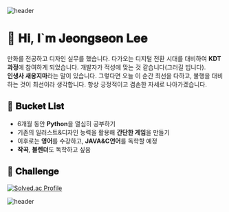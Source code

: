 ![header](https://capsule-render.vercel.app/api?type=waving&color=0:8f9ed1,100:d4938b&_&height=200&section=header)

# 💜 𝐇𝐢, 𝐈`𝐦 𝐉𝐞𝐨𝐧𝐠𝐬𝐞𝐨𝐧 𝐋𝐞𝐞
만화를 전공하고 디자인 실무를 했습니다. 다가오는 디지털 전환 시대를 대비하여 **KDT 과정**에 참여하게 되었습니다. 개발자가 적성에 맞는 것 같습니다(그러길 빕니다). <br> **인생사 새옹지마**라는 말이 있습니다. 그렇다면 오늘 이 순간 최선을 다하고, 불행을 대비하는 것이 최선이라 생각합니다. 항상 긍정적이고 겸손한 자세로 나아가겠습니다. 

## 📝 𝐁𝐮𝐜𝐤𝐞𝐭 𝐋𝐢𝐬𝐭
- 6개월 동안 **Python**을 열심히 공부하기
- 기존의 일러스트&디자인 능력을 활용해 **간단한 게임**을 만들기
- 이후로는 **영어**를 수강하고, **JAVA&C언어**를 독학할 예정
- **작곡**, **블렌더**도 독학하고 싶음

## 🚩 𝐂𝐡𝐚𝐥𝐥𝐞𝐧𝐠𝐞

[![Solved.ac Profile](http://mazassumnida.wtf/api/v2/generate_badge?boj=atumes)](https://solved.ac/atumes/)

![header](https://capsule-render.vercel.app/api?type=waving&color=0:8f9ed1,100:d4938b&_&height=200&section=footer)
